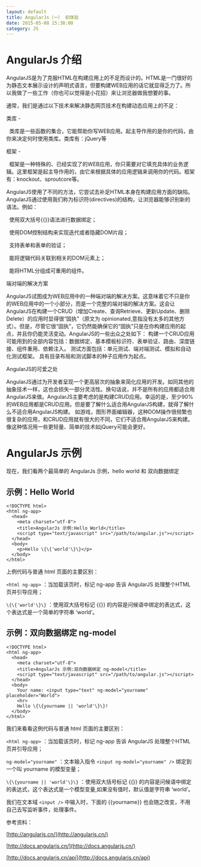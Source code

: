 ```yaml
---
layout: default
title: AngularJs（一） 初体验
date: 2015-05-08 15:38:00
category: JS
---
```


# AngularJs 介绍

AngularJS是为了克服HTML在构建应用上的不足而设计的。HTML是一门很好的为静态文本展示设计的声明式语言，但要构建WEB应用的话它就显得乏力了。所以我做了一些工作（你也可以觉得是小花招）来让浏览器做我想要的事。

通常，我们是通过以下技术来解决静态网页技术在构建动态应用上的不足：

类库 -

  &nbsp; 类库是一些函数的集合，它能帮助你写WEB应用。起主导作用的是你的代码，由你来决定何时使用类库。类库有：jQuery等

框架 -

  &nbsp; 框架是一种特殊的、已经实现了的WEB应用，你只需要对它填充具体的业务逻辑。这里框架是起主导作用的，由它来根据具体的应用逻辑来调用你的代码。框架有：knockout、sproutcore等。

AngularJS使用了不同的方法，它尝试去补足HTML本身在构建应用方面的缺陷。AngularJS通过使用我们称为标识符(directives)的结构，让浏览器能够识别新的语法。例如：

  &nbsp; 使用双大括号{{}}语法进行数据绑定；

  &nbsp; 使用DOM控制结构来实现迭代或者隐藏DOM片段；

  &nbsp; 支持表单和表单的验证；

  &nbsp; 能将逻辑代码关联到相关的DOM元素上；

  &nbsp; 能将HTML分组成可重用的组件。

端对端的解决方案

  AngularJS试图成为WEB应用中的一种端对端的解决方案。这意味着它不只是你的WEB应用中的一个小部分，而是一个完整的端对端的解决方案。这会让AngularJS在构建一个CRUD（增加Create、查询Retrieve、更新Update、删除Delete）的应用时显得很“固执”（原文为 opinionated,意指没有太多的其他方式）。但是，尽管它很“固执”，它仍然能确保它的“固执”只是在你构建应用的起点，并且你仍能灵活变动。AngularJS的一些出众之处如下：
  构建一个CRUD应用可能用到的全部内容包括：数据绑定、基本模板标识符、表单验证、路由、深度链接、组件重用、依赖注入。
  测试方面包括：单元测试、端对端测试、模拟和自动化测试框架。
  具有目录布局和测试脚本的种子应用作为起点。

AngularJS的可爱之处

  AngularJS通过为开发者呈现一个更高层次的抽象来简化应用的开发。如同其他的抽象技术一样，这也会损失一部分灵活性。换句话说，并不是所有的应用都适合用AngularJS来做。AngularJS主要考虑的是构建CRUD应用。幸运的是，至少90%的WEB应用都是CRUD应用。但是要了解什么适合用AngularJS构建，就得了解什么不适合用AngularJS构建。
  如游戏，图形界面编辑器，这种DOM操作很频繁也很复杂的应用，和CRUD应用就有很大的不同，它们不适合用AngularJS来构建。像这种情况用一些更轻量、简单的技术如jQuery可能会更好。

# AngularJs 示例

现在，我们看两个最简单的 AngularJs 示例，hello world 和 双向数据绑定

## 示例：Hello World

```
<!DOCTYPE html>
<html ng-app>
  <head>
    <meta charset="utf-8">
    <title>AngularJs 示例:Hello World</title>
    <script type="text/javascript" src="/path/to/angular.js"></script>
  </head>
  <body>
    <p>Hello \{\{'world'\}\}</p>
  </body>
</html>
```

上例代码与普通 html 页面的主要区别：

`<html ng-app>` ：当加载该页时，标记 ng-app 告诉 AngularJS 处理整个HTML页并引导应用；

`\{\{'world'\}\}` ：使用双大括号标记 {{}} 的内容是问候语中绑定的表达式，这个表达式是一个简单的字符串 ‘world’。

## 示例：双向数据绑定 ng-model

```
<!DOCTYPE html>
<html ng-app>
  <head>
    <meta charset="utf-8">
    <title>AngularJs 示例:双向数据绑定 ng-model</title>
    <script type="text/javascript" src="/path/to/angular.js"></script>
  </head>
  <body>
    Your name: <input type="text" ng-model="yourname" placeholder="World">
    <hr>
    Hello \{\{yourname || 'world'\}\}!
  </body>
</html>
```

我们来看看这例代码与普通 html 页面的主要区别：

`<html ng-app>` ：当加载该页时，标记 ng-app 告诉 AngularJS 处理整个HTML页并引导应用；

`ng-model="yourname"` ：文本输入指令 `<input ng-model="yourname" />` 绑定到一个叫 yourname 的模型变量；

`\{\{yourname || 'world'\}\}` ：使用双大括号标记 {{}} 的内容是问候语中绑定的表达式，这个表达式是一个模型变量,如果没有值时，默认值是字符串 ‘world’。

我们在文本域 `<input />` 中输入时，下面的 \{\{yourname\}\} 也会随之改变，不用自己去写监听事件，处理事件。



参考资料：

[http://angularjs.cn/](http://angularjs.cn/)

[http://docs.angularjs.cn/](http://docs.angularjs.cn/)

[http://docs.angularjs.cn/api](http://docs.angularjs.cn/api)